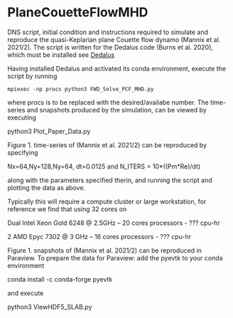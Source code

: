 # PlaneCouetteFlowMHD
DNS script, initial condition and instructions required to simulate and reproduce the quasi-Keplarian plane Couette flow dynamo (Mannix et al. 2021/2). The script is written for the Dedalus code (Burns et al. 2020), which must be installed see [Dedalus](https://dedalus-project.org)

Having installed Dedalus and activated its conda environment, execute the script by running

`mpiexec -np procs python3 FWD_Solve_PCF_MHD.py`

where procs is to be replaced with the desired/availabe number. The time-series and snapshots produced by the simulation, can be viewed by executing

python3 Plot_Paper_Data.py


Figure 1. time-series of (Mannix et al. 2021/2) can be reproduced by specifying 

Nx=64,Ny=128,Ny=64, dt=0.0125 and N_ITERS = 10*((Pm*Re)/dt)

along with the parameters specified therin, and running the script and plotting the data as above. 

Typically this will require a compute cluster or large workstation, for reference we find that using 32 cores on

Dual Intel Xeon Gold 6248 @ 2.5GHz – 20 cores processors - ??? cpu-hr

2 AMD Epyc 7302 @ 3 GHz – 16 cores processors            - ??? cpu-hr


Figure 1. snapshots of (Mannix et al. 2021/2) can be reproduced in Paraview. To prepare the data for Paraview: add the pyevtk to your conda environment

conda install -c conda-forge pyevtk 

and execute

python3 ViewHDF5_SLAB.py

